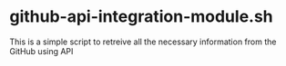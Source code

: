 # github-api-integration-module.sh
This is a simple script to retreive all the necessary information from the GitHub using API
